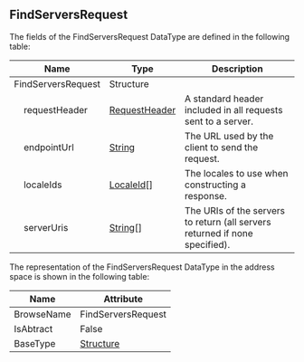 <!-- datatype -->
## FindServersRequest
<!-- end of description -->
The fields of the FindServersRequest DataType are defined in the following table:  

|Name|Type|Description|
|---|---|---|
|FindServersRequest|Structure||
|&nbsp;&nbsp;&nbsp;&nbsp;requestHeader|[RequestHeader](../../../Part4/Services/RequestHeader/readme.md)|A standard header included in all requests sent to a server.|
|&nbsp;&nbsp;&nbsp;&nbsp;endpointUrl|[String](../../../Part3/DataTypes/String/readme.md)|The URL used by the client to send the request.|
|&nbsp;&nbsp;&nbsp;&nbsp;localeIds|[LocaleId](../../../Part3/DataTypes/LocaleId/readme.md)[]|The locales to use when constructing a response.|
|&nbsp;&nbsp;&nbsp;&nbsp;serverUris|[String](../../../Part3/DataTypes/String/readme.md)[]|The URIs of the servers to return (all servers returned if none specified).|

The representation of the FindServersRequest DataType in the address space is shown in the following table:  

|Name|Attribute|
|---|---|
|BrowseName|FindServersRequest|
|IsAbtract|False|
|BaseType|[Structure](../../../Part3/DataTypes/Structure/readme.md)|

